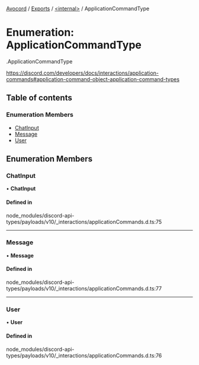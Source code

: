[Avocord](../README.md) / [Exports](../modules.md) / [<internal\>](../modules/internal_.md) / ApplicationCommandType

# Enumeration: ApplicationCommandType

[<internal>](../modules/internal_.md).ApplicationCommandType

https://discord.com/developers/docs/interactions/application-commands#application-command-object-application-command-types

## Table of contents

### Enumeration Members

- [ChatInput](internal_.ApplicationCommandType.md#chatinput)
- [Message](internal_.ApplicationCommandType.md#message)
- [User](internal_.ApplicationCommandType.md#user)

## Enumeration Members

### ChatInput

• **ChatInput**

#### Defined in

node_modules/discord-api-types/payloads/v10/_interactions/applicationCommands.d.ts:75

___

### Message

• **Message**

#### Defined in

node_modules/discord-api-types/payloads/v10/_interactions/applicationCommands.d.ts:77

___

### User

• **User**

#### Defined in

node_modules/discord-api-types/payloads/v10/_interactions/applicationCommands.d.ts:76
